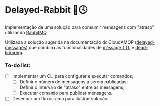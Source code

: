 # Delayed-Rabbit 🐰🕓

Implementação de uma solução para consumir mensagens com "atraso" utilizando [RabbitMQ](https://www.rabbitmq.com/).

Utilizada a solução sugerida na documentação do CloudAMQP ([delayed-messages](https://www.cloudamqp.com/docs/delayed-messages.html)) que combina as funcionalidades de [message TTL](https://www.rabbitmq.com/ttl.html) e [dead-lettering](https://www.rabbitmq.com/dlx.html).

### To-do list:

- [ ] Implementar um CLI para configurar e executar comandos;
  - [ ] Definir o número de mensagens a serem publicadas;
  - [ ] Definir o intervalo de "atraso" entre as mensagens;
  - [ ] Executar comando para publicar mensagens.
- [ ] Desenhar um fluxograma para ilustrar solução.

